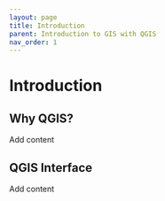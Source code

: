 ```yaml
---
layout: page
title: Introduction
parent: Introduction to GIS with QGIS
nav_order: 1
---
```


# Introduction
## Why QGIS?
Add content

## QGIS Interface
Add content
